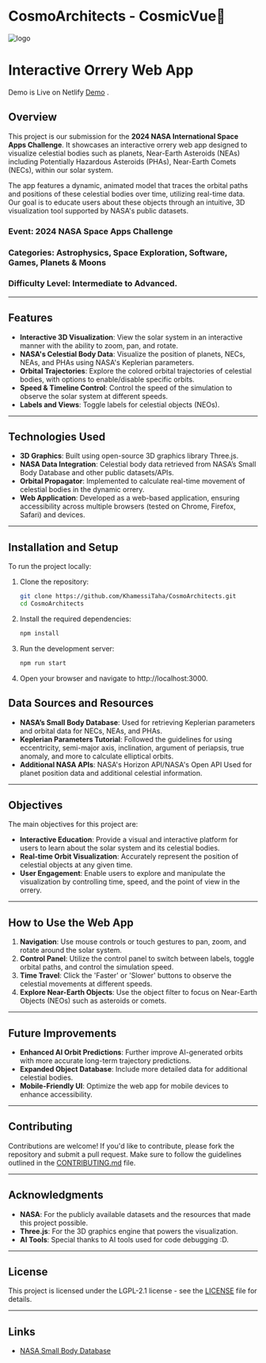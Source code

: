 # CosmoArchitects - CosmicVue🌌              
                           
![logo](https://github.com/user-attachments/assets/789b7dfb-af06-4093-a636-fb66e06c6ad9)  
 

# **Interactive Orrery Web App**      

Demo is Live on Netlify [Demo](https://cosmicvue.netlify.app/) .

                                        
## **Overview**                 
This project is our submission for the **2024 NASA International Space Apps Challenge**. It showcases an interactive orrery web app designed to visualize celestial bodies such as planets, Near-Earth Asteroids (NEAs) including Potentially Hazardous Asteroids (PHAs), Near-Earth Comets (NECs),  within our solar system.

The app features a dynamic, animated model that traces the orbital paths and positions of these celestial bodies over time, utilizing real-time data. Our goal is to educate users about these objects through an intuitive, 3D visualization tool supported by NASA's public datasets.

### **Event**: 2024 NASA Space Apps Challenge  
### **Categories**: Astrophysics, Space Exploration, Software, Games, Planets & Moons  
### **Difficulty Level**: Intermediate to Advanced.

---
     
## **Features**

- **Interactive 3D Visualization**: View the solar system in an interactive manner with the ability to zoom, pan, and rotate.
- **NASA's Celestial Body Data**: Visualize the position of planets, NECs, NEAs, and PHAs using NASA's Keplerian parameters.
- **Orbital Trajectories**: Explore the colored orbital trajectories of celestial bodies, with options to enable/disable specific orbits.
- **Speed & Timeline Control**: Control the speed of the simulation to observe the solar system at different speeds.
- **Labels and Views**: Toggle labels for celestial objects (NEOs).

---

## **Technologies Used**  

- **3D Graphics**: Built using open-source 3D graphics library Three.js.
- **NASA Data Integration**: Celestial body data retrieved from NASA’s Small Body Database and other public datasets/APIs.
- **Orbital Propagator**: Implemented to calculate real-time movement of celestial bodies in the dynamic orrery.
- **Web Application**: Developed as a web-based application, ensuring accessibility across multiple browsers (tested on Chrome, Firefox, Safari) and devices.

---   

## **Installation and Setup**

To run the project locally:

1. Clone the repository:
   ```bash
   git clone https://github.com/KhamessiTaha/CosmoArchitects.git
   cd CosmoArchitects
   ```
2. Install the required dependencies:
   ```bash
   npm install
   ```


3. Run the development server:
   ```bash
   npm run start
   ```
4. Open your browser and navigate to http://localhost:3000.

## **Data Sources and Resources**

- **NASA’s Small Body Database**: Used for retrieving Keplerian parameters and orbital data for NECs, NEAs, and PHAs.
- **Keplerian Parameters Tutorial**: Followed the guidelines for using eccentricity, semi-major axis, inclination, argument of periapsis, true anomaly, and more to calculate elliptical orbits.
- **Additional NASA APIs**: NASA's Horizon API/NASA's Open API Used for planet position data and additional celestial information.

---

## **Objectives**

The main objectives for this project are:

- **Interactive Education**: Provide a visual and interactive platform for users to learn about the solar system and its celestial bodies.
- **Real-time Orbit Visualization**: Accurately represent the position of celestial objects at any given time.
- **User Engagement**: Enable users to explore and manipulate the visualization by controlling time, speed, and the point of view in the orrery.


---



## **How to Use the Web App**

1. **Navigation**: Use mouse controls or touch gestures to pan, zoom, and rotate around the solar system.
2. **Control Panel**: Utilize the control panel to switch between labels, toggle orbital paths, and control the simulation speed.
3. **Time Travel**: Click the 'Faster' or 'Slower' buttons to observe the celestial movements at different speeds.
4. **Explore Near-Earth Objects**: Use the object filter to focus on Near-Earth Objects (NEOs) such as asteroids or comets.

---

## **Future Improvements**

- **Enhanced AI Orbit Predictions**: Further improve AI-generated orbits with more accurate long-term trajectory predictions.
- **Expanded Object Database**: Include more detailed data for additional celestial bodies.
- **Mobile-Friendly UI**: Optimize the web app for mobile devices to enhance accessibility.

---

## **Contributing**

Contributions are welcome! If you'd like to contribute, please fork the repository and submit a pull request. Make sure to follow the guidelines outlined in the [CONTRIBUTING.md](./CONTRIBUTING.md) file.

---

## **Acknowledgments**

- **NASA**: For the publicly available datasets and the resources that made this project possible.
- **Three.js**: For the 3D graphics engine that powers the visualization.
- **AI Tools**: Special thanks to AI tools used for code debugging :D.

---

## **License**

This project is licensed under the LGPL-2.1 license - see the [LICENSE](./LICENSE) file for details.

---

## **Links**

- [NASA Small Body Database](https://ssd.jpl.nasa.gov/sbdb_query.cgi)
